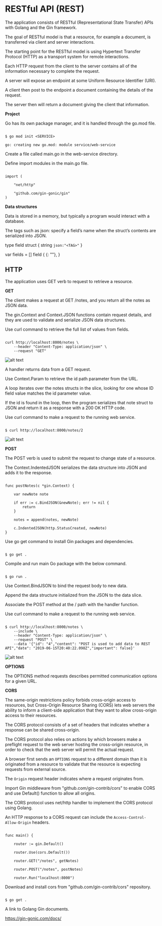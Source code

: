 # RESTful API (REST)

The application consists of RESTful (Representational State Transfer) APIs with Golang and the Gin framework.

The goal of RESTful model is that a resource, for example a document, is transferred via client and server interactions.

The starting point for the RESTful model is using Hypertext Transfer Protocol (HTTP) as a transport system for remote interactions.

Each HTTP request from the client to the server contains all of the information necessary to complete the request.

A server will expose an endpoint at some Uniform Resource Identifier (URI).

A client then post to the endpoint a document containing the details of the request.

The server then will return a document giving the client that information.

**Project**

Go has its own package manager, and it is handled through the go.mod file.

```

$ go mod init <SERVICE>

go: creating new go.mod: module service/web-service

```

Create a file called main.go in the web-service directory. 

Define import modules in the main.go file.

```

import (

    "net/http"

    "github.com/gin-gonic/gin"
)

```

**Data structures**

Data is stored in a memory, but typically a program would interact with a database.

The tags such as json:<FIELD> specify a field’s name when the struct’s contents are serialized into JSON.

type field struct {
    <FIELD> string  `json:"<TAG>"`
}

var fields = [] field {
    {<FIELD>: "<CHARACTERS>"}, 
}

## HTTP

The application uses GET verb to request to retrieve a resource.

**GET**

The client makes a request at GET /notes, and you return all the notes as JSON data.

The gin.Context and  Context.JSON functions contain request details, and they are used to validate and serialize JSON data structures.

Use curl command to retrieve the full list of values from fields.

```

curl http://localhost:8000/notes \
    --header "Content-Type: application/json" \
    --request "GET"

```
![alt text](https://github.com/jylhakos/InternetOfThings/blob/main/REST/HTTP_GET.png?raw=true)

A handler returns data from a GET request.

Use Context.Param to retrieve the id path parameter from the URL.

A loop iterates over the notes structs in the slice, looking for one whose ID field value matches the id parameter value.

If the id is found in the loop, then the program serializes that note struct to JSON and return it as a response with a 200 OK HTTP code.

Use curl command to make a request to the running web service.

```

$ curl http://localhost:8000/notes/2

```
![alt text](https://github.com/jylhakos/InternetOfThings/blob/main/REST/HTTP_GET_ID.png?raw=true)

**POST**

The POST verb is used to submit the request to change state of a resource.

The Context.IndentedJSON serializes the data structure into JSON and adds it to the response.

```

func postNotes(c *gin.Context) {

    var newNote note

    if err := c.BindJSON(&newNote); err != nil {
        return
    }

    notes = append(notes, newNote)

    c.IndentedJSON(http.StatusCreated, newNote)
}

```
Use go get command to install Gin packages and dependencies.

```

$ go get .

```
Compile and run main Go package with the below command.

```

$ go run .

```

Use Context.BindJSON to bind the request body to new data.

Append the data structure initialized from the JSON to the data slice.

Associate the POST method at the /<RESOURCE> path with the handler function.

Use curl command to make a request to the running web service.

```

$ curl http://localhost:8000/notes \
    --include \
    --header "Content-Type: application/json" \
    --request "POST" \
    --data '{"id": "4","content": "POST is used to add data to REST API","date": "2019-06-15T20:40:22.098Z","important": false}'

```
![alt text](https://github.com/jylhakos/InternetOfThings/blob/main/REST/HTTP_POST.png?raw=true)

**OPTIONS**

The OPTIONS method requests describes permitted communication options for a given URL.

**CORS**

The same-origin restrictions policy forbids cross-origin access to resources, but Cross-Origin Resource Sharing (CORS) lets web servers the ability to inform a client-side application that they want to allow cross-origin access to their resources.

The CORS protocol consists of a set of headers that indicates whether a response can be shared cross-origin.

The CORS protocol also relies on actions by which browsers make a preflight request to the web server hosting the cross-origin resource, in order to check that the web server will permit the actual request.

A browser first sends an `OPTIONS` request to a different domain than it is originated from a resource to validate that the resource is expecting requests from external source.

The `Origin` request header indicates where a request originates from.

Import Gin middleware from "github.com/gin-contrib/cors" to enable CORS and use Default() function to allow all origins.

The CORS protocol uses net/http handler to implement the CORS protocol using Golang.

An HTTP response to a CORS request can include the `Access-Control-Allow-Origin` headers.

```

func main() {

    router := gin.Default()

    router.Use(cors.Default())

    router.GET("/notes", getNotes)

    router.POST("/notes", postNotes)

    router.Run("localhost:8000")

```
Download and install cors from "github.com/gin-contrib/cors" repository.

```

$ go get .

```

A link to Golang Gin documents.

https://gin-gonic.com/docs/

